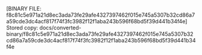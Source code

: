 [BINARY FILE: f8c81c5e971a21d8ec3ada73fe29afe4327397462f015e745a5307b32cd86a7a59cde3dc4acf817f74f3fc3982f12f1aba243b596f68bd5f39d441b34f4e]
Stored copy: docs/converted-binary/f8c81c5e971a21d8ec3ada73fe29afe4327397462f015e745a5307b32cd86a7a59cde3dc4acf817f74f3fc3982f12f1aba243b596f68bd5f39d441b34f4e
